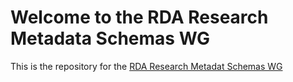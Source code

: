 # Welcome to the RDA Research Metadata Schemas WG
This is the repository for the [RDA Research Metadat Schemas WG](https://www.rd-alliance.org/groups/research-metadata-schemas-wg)

